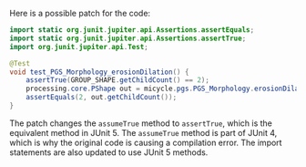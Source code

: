 Here is a possible patch for the code:

```java
import static org.junit.jupiter.api.Assertions.assertEquals;
import static org.junit.jupiter.api.Assertions.assertTrue;
import org.junit.jupiter.api.Test;

@Test
void test_PGS_Morphology_erosionDilation() {
    assertTrue(GROUP_SHAPE.getChildCount() == 2);
    processing.core.PShape out = micycle.pgs.PGS_Morphology.erosionDilation(GROUP_SHAPE, 0);
    assertEquals(2, out.getChildCount());
}
```

The patch changes the `assumeTrue` method to `assertTrue`, which is the equivalent method in JUnit 5. The `assumeTrue` method is part of JUnit 4, which is why the original code is causing a compilation error. The import statements are also updated to use JUnit 5 methods.